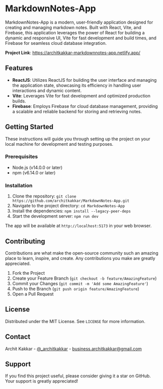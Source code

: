 # MarkdownNotes-App

MarkdownNotes-App is a modern, user-friendly application designed for creating and managing markdown notes. Built with React, Vite, and Firebase, this application leverages the power of React for building a dynamic and responsive UI, Vite for fast development and build times, and Firebase for seamless cloud database integration.

**Project Link**: https://architkakkar-markdownnotes-app.netlify.app/

## Features

- **ReactJS**: Utilizes ReactJS for building the user interface and managing the application state, showcasing its efficiency in handling user interactions and dynamic content.
- **Vite**: Leverages Vite for fast development and optimized production builds.
- **Firebase**: Employs Firebase for cloud database management, providing a scalable and reliable backend for storing and retrieving notes.

## Getting Started

These instructions will guide you through setting up the project on your local machine for development and testing purposes.

### Prerequisites

- Node.js (v14.0.0 or later)
- npm (v6.14.0 or later)

### Installation

1. Clone the repository: `git clone https://github.com/architkakkar/MarkdownNotes-App.git`
2. Navigate to the project directory: `cd MarkdownNotes-App`
3. Install the dependencies: `npm install --legacy-peer-deps`
4. Start the development server: `npm run dev`

The app will be available at `http://localhost:5173` in your web browser.

## Contributing

Contributions are what make the open-source community such an amazing place to learn, inspire, and create. Any contributions you make are greatly appreciated.

1. Fork the Project
2. Create your Feature Branch (`git checkout -b feature/AmazingFeature`)
3. Commit your Changes (`git commit -m 'Add some AmazingFeature'`)
4. Push to the Branch (`git push origin feature/AmazingFeature`)
5. Open a Pull Request

## License

Distributed under the MIT License. See `LICENSE` for more information.

## Contact

Archit Kakkar - [@_architkakkar](https://x.com/_architkakkar) - business.architkakkar@gmail.com

## Support

If you find this project useful, please consider giving it a star on GitHub. Your support is greatly appreciated!
